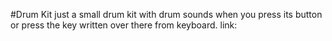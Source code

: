#Drum Kit
just a small drum kit 
with drum sounds when you press its button
or press the key written over there from keyboard.
link:
